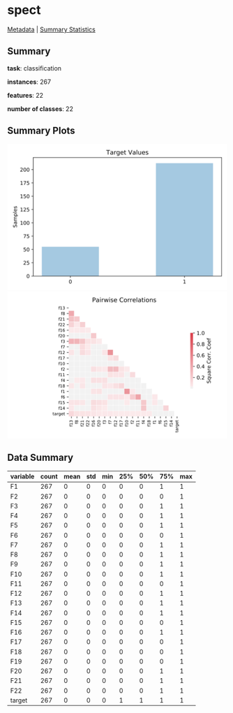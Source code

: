 # spect

[Metadata](metadata.yaml) | [Summary Statistics](summary_stats.csv)

## Summary

**task**: classification

**instances**: 267

**features**: 22

**number of classes**: 22

## Summary Plots

![Labels](label.svg)
![Corr](corr.svg)

## Data Summary

|	variable	|	count	|	mean	|	std	|	min	|	25%	|	50%	|	75%	|	max|
| --- | --- | --- | --- | --- | --- | --- | --- | --- |
|	F1	|	267	|	0	|	0	|	0	|	0	|	0	|	1	|	1
|	F2	|	267	|	0	|	0	|	0	|	0	|	0	|	0	|	1
|	F3	|	267	|	0	|	0	|	0	|	0	|	0	|	1	|	1
|	F4	|	267	|	0	|	0	|	0	|	0	|	0	|	1	|	1
|	F5	|	267	|	0	|	0	|	0	|	0	|	0	|	1	|	1
|	F6	|	267	|	0	|	0	|	0	|	0	|	0	|	0	|	1
|	F7	|	267	|	0	|	0	|	0	|	0	|	0	|	1	|	1
|	F8	|	267	|	0	|	0	|	0	|	0	|	0	|	1	|	1
|	F9	|	267	|	0	|	0	|	0	|	0	|	0	|	1	|	1
|	F10	|	267	|	0	|	0	|	0	|	0	|	0	|	1	|	1
|	F11	|	267	|	0	|	0	|	0	|	0	|	0	|	0	|	1
|	F12	|	267	|	0	|	0	|	0	|	0	|	0	|	1	|	1
|	F13	|	267	|	0	|	0	|	0	|	0	|	0	|	1	|	1
|	F14	|	267	|	0	|	0	|	0	|	0	|	0	|	1	|	1
|	F15	|	267	|	0	|	0	|	0	|	0	|	0	|	0	|	1
|	F16	|	267	|	0	|	0	|	0	|	0	|	0	|	1	|	1
|	F17	|	267	|	0	|	0	|	0	|	0	|	0	|	0	|	1
|	F18	|	267	|	0	|	0	|	0	|	0	|	0	|	0	|	1
|	F19	|	267	|	0	|	0	|	0	|	0	|	0	|	0	|	1
|	F20	|	267	|	0	|	0	|	0	|	0	|	0	|	1	|	1
|	F21	|	267	|	0	|	0	|	0	|	0	|	0	|	1	|	1
|	F22	|	267	|	0	|	0	|	0	|	0	|	0	|	1	|	1
|	target	|	267	|	0	|	0	|	0	|	1	|	1	|	1	|	1
